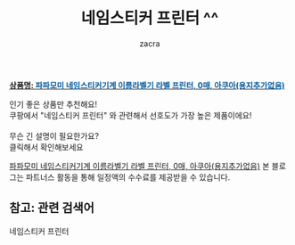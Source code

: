 ﻿---
layout: post
title:  "네임스티커 프린터 ^^"
author: zacra
categories: [ 아이템 ]
tags: [네임스티커 프린터]
image: https://static.coupangcdn.com/image/vendor_inventory/9a07/33641ef817049afce4d4295427550dd7c55228d3a19e7abd1d4aa6093b4a.jpg 
description: "쿠팡에서 네임스티커 프린터 관련 키워드로 가장 고객 선호도가 높은 제품이랍니다."
rating: 4.5
---

<a href="https://link.coupang.com/re/AFFSDP?lptag=AF8407795&pageKey=1269285689&itemId=2273216316&vendorItemId=70270408268&traceid=V0-153-6c18466a97d3a044"><b>상품명: <font color='#01579B'>파파모미 네임스티커기계 이름라벨기 라벨 프린터, 0매, 아쿠아(용지추가없음)</font></b></a>

인기 좋은 상품만 추천해요!<br/>
쿠팡에서 "네임스티커 프린터" 와 관련해서 선호도가 가장 높은 제품이에요!<br/><br/>
무슨 긴 설명이 필요한가요?  
클릭해서 확인해보세요


<a href="https://link.coupang.com/re/AFFSDP?lptag=AF8407795&pageKey=1269285689&itemId=2273216316&vendorItemId=70270408268&traceid=V0-153-6c18466a97d3a044">파파모미 네임스티커기계 이름라벨기 라벨 프린터, 0매, 아쿠아(용지추가없음)</a>
본 블로그는 파트너스 활동을 통해 일정액의 수수료를 제공받을 수 있습니다.

## 참고: 관련 검색어    
네임스티커 프린터
